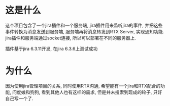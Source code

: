 这是什么
=======

这个项目包含了一个jira插件和一个服务端, jira插件用来监听jira的事件, 并把这些事件转换为消息发送到服务端, 服务端再将消息转发到RTX Server, 实现通知功能. jira插件和服务端通过socket连接, 所以可以部署在不同的服务器上.

插件基于jira 6.3.11开发, 在jira 6.3.6上测试成功

为什么
===

因为使用jira管理项目的关系, 同时使用RTX沟通, 希望能有一个jira和RTX配合的功能, 问度娘和狗狗, 看到其他人也有这样的需求, 但是并未搜索到现成的轮子, 只好自己写一个了.
